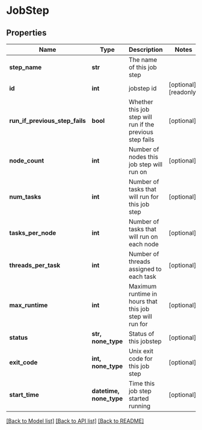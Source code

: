 # JobStep

## Properties
Name | Type | Description | Notes
------------ | ------------- | ------------- | -------------
**step_name** | **str** | The name of this job step | 
**id** | **int** | jobstep id | [optional] [readonly] 
**run_if_previous_step_fails** | **bool** | Whether this job step will run if the previous step fails | [optional] 
**node_count** | **int** | Number of nodes this job step will run on | [optional] 
**num_tasks** | **int** | Number of tasks that will run for this job step | [optional] 
**tasks_per_node** | **int** | Number of tasks that will run on each node | [optional] 
**threads_per_task** | **int** | Number of threads assigned to each task | [optional] 
**max_runtime** | **int** | Maximum runtime in hours that this job step will run for | [optional] 
**status** | **str, none_type** | Status of this jobstep | [optional] 
**exit_code** | **int, none_type** | Unix exit code for this job step | [optional] 
**start_time** | **datetime, none_type** | Time this job step started running | [optional] 

[[Back to Model list]](../README.md#documentation-for-models) [[Back to API list]](../README.md#documentation-for-api-endpoints) [[Back to README]](../README.md)


